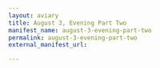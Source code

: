 ```yaml
---
layout: aviary
title: August 3, Evening Part Two
manifest_name: august-3-evening-part-two
permalink: august-3-evening-part-two
external_manifest_url: 

---
```

<!-- Add an essay or interpretive material below this line,
using HTML or markdown.  Do not modify this file above this line -->
